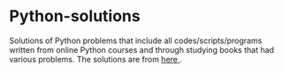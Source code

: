 # Python-solutions

Solutions of Python problems that include all codes/scripts/programs written from online Python courses and through studying books that had various problems. The solutions are from [here              ](https://learnpythonthehardway.org/).

